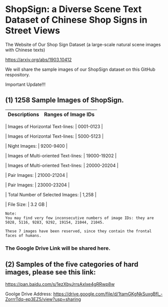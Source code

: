 # ShopSign: a Diverse Scene Text Dataset of Chinese Shop Signs in Street Views
The Website of Our Shop Sign Dataset (a large-scale natural scene images with Chinese texts)


https://arxiv.org/abs/1903.10412

We will share the sample images of our ShopSign dataset on this GitHub respository. 

Important Update!!!
## (1) 1258 Sample Images of ShopSign.

| Descriptions                          |Ranges of Image IDs |
| ------------------------------------- |-------------------:|

| Images of Horizontal Text-lines:      | 0001-0123 |

| Images of Horizontal Text-lines:      | 5000-5123 |   

| Night  Images:                        | 9200-9400 |

| Images of Multi-oriented Text-lines:  | 19000-19202 |

| Images of Multi-oriented Text-lines:  | 20000-20204 |

| Pair Images:                          | 21000-21204 |

| Pair Images:                          | 23000-23204 |


| Total Number of Selected Images:      | 1,258       |

| File Size:                            | 3.2 GB      |

```
Note: 
You may find very few inconsecutive numbers of image IDs: they are 5028, 5116, 9283, 9292, 19154, 21044, 21045.

These 7 images have been reserved, since they contain the frontal faces of humans. 

```
### The Google Drive Link will be shared here. 



## (2) Samples of the five  categories of hard images, please see this link: 

https://pan.baidu.com/s/1ezXbyJrrsAxlxe4gRRwp8w

Goolge Drive Address: https://drive.google.com/file/d/1tamGKgNkSuxgBfI_-ZorrrTdq-ep3EZ5/view?usp=sharing

